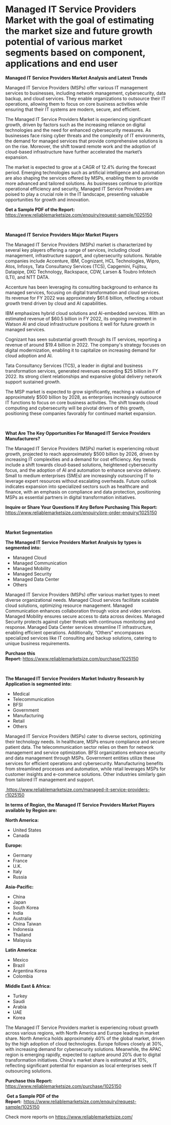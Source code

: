 <p><h1>Managed IT Service Providers Market with the goal of estimating the market size and future growth potential of various market segments based on component, applications and end user</h1></p><p><strong>Managed IT Service Providers Market Analysis and Latest Trends</strong></p>
<p><p>Managed IT Service Providers (MSPs) offer various IT management services to businesses, including network management, cybersecurity, data backup, and cloud services. They enable organizations to outsource their IT operations, allowing them to focus on core business activities while ensuring that their IT systems are modern, secure, and efficient.</p><p>The Managed IT Service Providers Market is experiencing significant growth, driven by factors such as the increasing reliance on digital technologies and the need for enhanced cybersecurity measures. As businesses face rising cyber threats and the complexity of IT environments, the demand for managed services that provide comprehensive solutions is on the rise. Moreover, the shift toward remote work and the adoption of cloud-based infrastructure have further accelerated the market’s expansion.</p><p>The market is expected to grow at a CAGR of 12.4% during the forecast period. Emerging technologies such as artificial intelligence and automation are also shaping the services offered by MSPs, enabling them to provide more advanced and tailored solutions. As businesses continue to prioritize operational efficiency and security, Managed IT Service Providers are poised to play a crucial role in the IT landscape, presenting valuable opportunities for growth and innovation.</p></p>
<p><strong>Get a Sample PDF of the Report:&nbsp;</strong> <a href="https://www.reliablemarketsize.com/enquiry/request-sample/1025150?utm_campaign=2307&utm_medium=2&utm_source=Github&utm_content=ia&utm_term=06032025&utm_id=managed-it-service-providers">https://www.reliablemarketsize.com/enquiry/request-sample/1025150</a></p>
<p>&nbsp;</p>
<p><strong>Managed IT Service Providers Major Market Players</strong></p>
<p><p>The Managed IT Service Providers (MSPs) market is characterized by several key players offering a range of services, including cloud management, infrastructure support, and cybersecurity solutions. Notable companies include Accenture, IBM, Cognizant, HCL Technologies, Wipro, Atos, Infosys, Tata Consultancy Services (TCS), Capgemini, Fujitsu, Datapipe, DXC Technology, Rackspace, CDW, Larsen & Toubro Infotech (LTI), and NTT DATA.</p><p>Accenture has been leveraging its consulting background to enhance its managed services, focusing on digital transformation and cloud services. Its revenue for FY 2022 was approximately $61.6 billion, reflecting a robust growth trend driven by cloud and AI capabilities.</p><p>IBM emphasizes hybrid cloud solutions and AI-embedded services. With an estimated revenue of $60.5 billion in FY 2022, its ongoing investment in Watson AI and cloud infrastructure positions it well for future growth in managed services.</p><p>Cognizant has seen substantial growth through its IT services, reporting a revenue of around $19.4 billion in 2022. The company's strategy focuses on digital modernization, enabling it to capitalize on increasing demand for cloud adoption and AI.</p><p>Tata Consultancy Services (TCS), a leader in digital and business transformation services, generated revenues exceeding $25 billion in FY 2022. Its strong client relationships and expansive global delivery network support sustained growth.</p><p>The MSP market is expected to grow significantly, reaching a valuation of approximately $500 billion by 2028, as enterprises increasingly outsource IT functions to focus on core business activities. The shift towards cloud computing and cybersecurity will be pivotal drivers of this growth, positioning these companies favorably for continued market expansion.</p></p>
<p>&nbsp;</p>
<p><strong>What Are The Key Opportunities For Managed IT Service Providers Manufacturers?</strong></p>
<p><p>The Managed IT Service Providers (MSPs) market is experiencing robust growth, projected to reach approximately $500 billion by 2026, driven by increasing IT complexities and a demand for cost efficiency. Key trends include a shift towards cloud-based solutions, heightened cybersecurity focus, and the adoption of AI and automation to enhance service delivery. Small to medium enterprises (SMEs) are increasingly outsourcing IT to leverage expert resources without escalating overheads. Future outlook indicates expansion into specialized sectors such as healthcare and finance, with an emphasis on compliance and data protection, positioning MSPs as essential partners in digital transformation initiatives.</p></p>
<p><strong>Inquire or Share Your Questions If Any Before Purchasing This Report:</strong> <a href="https://www.reliablemarketsize.com/enquiry/pre-order-enquiry/1025150?utm_campaign=2307&utm_medium=2&utm_source=Github&utm_content=ia&utm_term=06032025&utm_id=managed-it-service-providers">https://www.reliablemarketsize.com/enquiry/pre-order-enquiry/1025150</a></p>
<p>&nbsp;</p>
<p><strong>Market Segmentation</strong></p>
<p><strong>The Managed IT Service Providers Market Analysis by types is segmented into:</strong></p>
<p><ul><li>Managed Cloud</li><li>Managed Communication</li><li>Managed Mobility</li><li>Managed Security</li><li>Managed Data Center</li><li>Others</li></ul></p>
<p><p>Managed IT Service Providers (MSPs) offer various market types to meet diverse organizational needs. Managed Cloud services facilitate scalable cloud solutions, optimizing resource management. Managed Communication enhances collaboration through voice and video services. Managed Mobility ensures secure access to data across devices. Managed Security protects against cyber threats with continuous monitoring and response. Managed Data Center services streamline IT infrastructure, enabling efficient operations. Additionally, “Others” encompasses specialized services like IT consulting and backup solutions, catering to unique business requirements.</p></p>
<p><strong>Purchase this Report:&nbsp;</strong><a href="https://www.reliablemarketsize.com/purchase/1025150?utm_campaign=2307&utm_medium=2&utm_source=Github&utm_content=ia&utm_term=06032025&utm_id=managed-it-service-providers">https://www.reliablemarketsize.com/purchase/1025150</a></p>
<p>&nbsp;</p>
<p><strong>The Managed IT Service Providers Market Industry Research by Application is segmented into:</strong></p>
<p><ul><li>Medical</li><li>Telecommunication</li><li>BFSI</li><li>Government</li><li>Manufacturing</li><li>Retail</li><li>Others</li></ul></p>
<p><p>Managed IT Service Providers (MSPs) cater to diverse sectors, optimizing their technology needs. In healthcare, MSPs ensure compliance and secure patient data. The telecommunication sector relies on them for network management and service optimization. BFSI organizations enhance security and data management through MSPs. Government entities utilize these services for efficient operations and cybersecurity. Manufacturing benefits from streamlined processes and automation, while retail leverages MSPs for customer insights and e-commerce solutions. Other industries similarly gain from tailored IT management and support.</p></p>
<p><a href="https://www.reliablemarketsize.com/managed-it-service-providers-r1025150?utm_campaign=2307&utm_medium=2&utm_source=Github&utm_content=ia&utm_term=06032025&utm_id=managed-it-service-providers">&nbsp;https://www.reliablemarketsize.com/managed-it-service-providers-r1025150</a></p>
<p><strong>In terms of Region, the Managed IT Service Providers Market Players available by Region are:</strong></p>
<p>
    <p> <strong> North America: </strong>
        <ul>
            <li>United States</li>
            <li>Canada</li>
        </ul>
        </p> 
    <p> <strong> Europe: </strong>
        <ul>
            <li>Germany</li>
            <li>France</li>
            <li>U.K.</li>
            <li>Italy</li>
            <li>Russia</li>
        </ul>
        </p> 
    <p> <strong> Asia-Pacific: </strong>
        <ul>
            <li>China</li>
            <li>Japan</li>
            <li>South Korea</li>
            <li>India</li>
            <li>Australia</li>
            <li>China Taiwan</li>
            <li>Indonesia</li>
            <li>Thailand</li>
            <li>Malaysia</li>
        </ul>
        </p> 
    <p> <strong> Latin America: </strong>
        <ul>
            <li>Mexico</li>
            <li>Brazil</li>
            <li>Argentina Korea</li>
            <li>Colombia</li>
        </ul>
        </p> 
    <p> <strong> Middle East & Africa: </strong>
        <ul>
            <li>Turkey</li>
            <li>Saudi</li>
            <li>Arabia</li>
            <li>UAE</li>
            <li>Korea</li>
        </ul>
    </p>
    </p>
<p><p>The Managed IT Service Providers market is experiencing robust growth across various regions, with North America and Europe leading in market share. North America holds approximately 40% of the global market, driven by the high adoption of cloud technologies. Europe follows closely at 30%, with increasing demand for cybersecurity solutions. Meanwhile, the APAC region is emerging rapidly, expected to capture around 20% due to digital transformation initiatives. China's market share is estimated at 10%, reflecting significant potential for expansion as local enterprises seek IT outsourcing solutions.</p></p>
<p><strong>Purchase this Report: </strong><a href="https://www.reliablemarketsize.com/purchase/1025150?utm_campaign=2307&utm_medium=2&utm_source=Github&utm_content=ia&utm_term=06032025&utm_id=managed-it-service-providers">https://www.reliablemarketsize.com/purchase/1025150</a></p>
<p>&nbsp;<strong>Get a Sample PDF of the Report:&nbsp;&nbsp;</strong><a href="https://www.reliablemarketsize.com/enquiry/request-sample/1025150?utm_campaign=2307&utm_medium=2&utm_source=Github&utm_content=ia&utm_term=06032025&utm_id=managed-it-service-providers">https://www.reliablemarketsize.com/enquiry/request-sample/1025150</a></p>
<p><strong></strong></p>
<p>Check more reports on <a href="https://www.reliablemarketsize.com/?utm_campaign=2307&utm_medium=2&utm_source=Github&utm_content=ia&utm_term=06032025&utm_id=managed-it-service-providers">https://www.reliablemarketsize.com/</a></p>